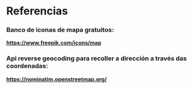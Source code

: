 # Referencias

### Banco de iconas de mapa gratuitos:

**https://www.freepik.com/icons/map**

### Api reverse geocoding para recoller a dirección a través das coordenadas:

**https://nominatim.openstreetmap.org/**
